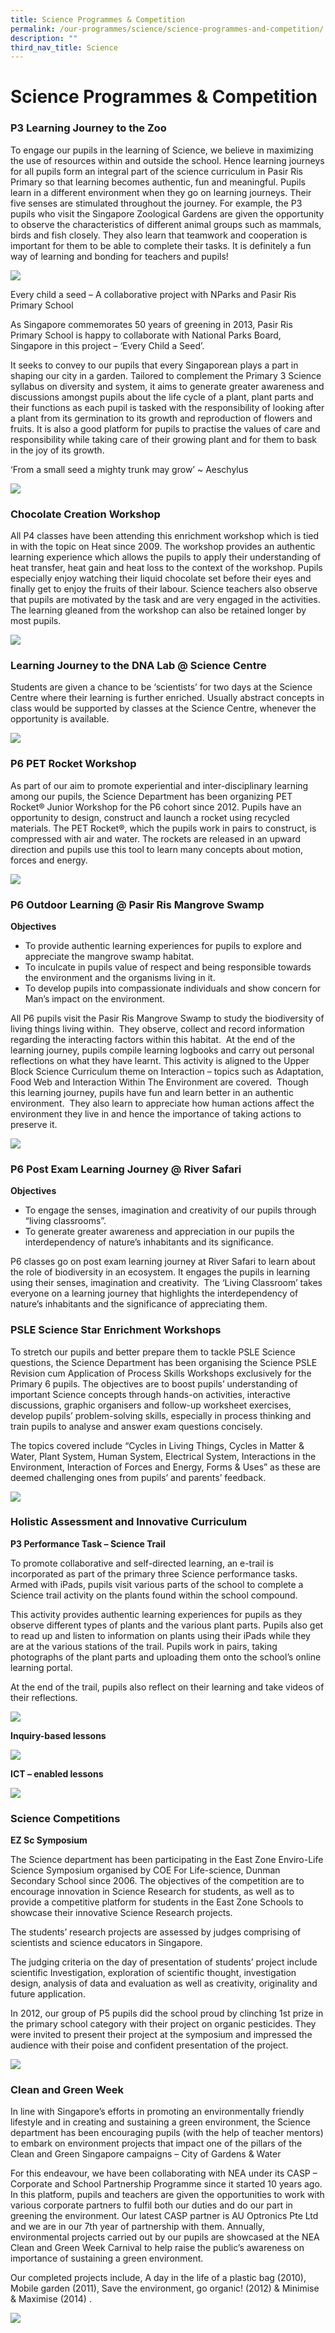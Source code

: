 ```yaml
---
title: Science Programmes & Competition
permalink: /our-programmes/science/science-programmes-and-competition/
description: ""
third_nav_title: Science
---
```

# **Science Programmes & Competition**

### P3 Learning Journey to the Zoo

To engage our pupils in the learning of Science, we believe in maximizing the use of resources within and outside the school. Hence learning journeys for all pupils form an integral part of the science curriculum in Pasir Ris Primary so that learning becomes authentic, fun and meaningful. Pupils learn in a different environment when they go on learning journeys. Their five senses are stimulated throughout the journey. For example, the P3 pupils who visit the Singapore Zoological Gardens are given the opportunity to observe the characteristics of different animal groups such as mammals, birds and fish closely. They also learn that teamwork and cooperation is important for them to be able to complete their tasks. It is definitely a fun way of learning and bonding for teachers and pupils!

![](/images/sci%20prog.jpg)

Every child a seed – A collaborative project with NParks and Pasir Ris Primary School

As Singapore commemorates 50 years of greening in 2013, Pasir Ris Primary School is happy to collaborate with National Parks Board, Singapore in this project – ‘Every Child a Seed’.

It seeks to convey to our pupils that every Singaporean plays a part in shaping our city in a garden. Tailored to complement the Primary 3 Science syllabus on diversity and system, it aims to generate greater awareness and discussions amongst pupils about the life cycle of a plant, plant parts and their functions as each pupil is tasked with the responsibility of looking after a plant from its germination to its growth and reproduction of flowers and fruits. It is also a good platform for pupils to practise the values of care and responsibility while taking care of their growing plant and for them to bask in the joy of its growth.

‘From a small seed a mighty trunk may grow’ ~ Aeschylus

![](/images/sciprog1.jpg)

### Chocolate Creation Workshop

All P4 classes have been attending this enrichment workshop which is tied in with the topic on Heat since 2009. The workshop provides an authentic learning experience which allows the pupils to apply their understanding of heat transfer, heat gain and heat loss to the context of the workshop. Pupils especially enjoy watching their liquid chocolate set before their eyes and finally get to enjoy the fruits of their labour. Science teachers also observe that pupils are motivated by the task and are very engaged in the activities. The learning gleaned from the workshop can also be retained longer by most pupils.

![](/images/sciprog2.jpg)

### Learning Journey to the DNA Lab @ Science Centre

Students are given a chance to be ‘scientists’ for two days at the Science Centre where their learning is further enriched. Usually abstract concepts in class would be supported by classes at the Science Centre, whenever the opportunity is available.

![](/images/sciprog3.jpg)

### P6 PET Rocket Workshop

As part of our aim to promote experiential and inter-disciplinary learning among our pupils, the Science Department has been organizing PET Rocket® Junior Workshop for the P6 cohort since 2012. Pupils have an opportunity to design, construct and launch a rocket using recycled materials. The PET Rocket®, which the pupils work in pairs to construct, is compressed with air and water. The rockets are released in an upward direction and pupils use this tool to learn many concepts about motion, forces and energy.

![](/images/sciprog4.jpg)

### P6 Outdoor Learning @ Pasir Ris Mangrove Swamp

**Objectives**

*   To provide authentic learning experiences for pupils to explore and appreciate the mangrove swamp habitat.
*   To inculcate in pupils value of respect and being responsible towards the environment and the organisms living in it.
*   To develop pupils into compassionate individuals and show concern for Man’s impact on the environment.

All P6 pupils visit the Pasir Ris Mangrove Swamp to study the biodiversity of living things living within.  They observe, collect and record information regarding the interacting factors within this habitat.  At the end of the learning journey, pupils compile learning logbooks and carry out personal reflections on what they have learnt. This activity is aligned to the Upper Block Science Curriculum theme on Interaction – topics such as Adaptation, Food Web and Interaction Within The Environment are covered.  Though this learning journey, pupils have fun and learn better in an authentic environment.  They also learn to appreciate how human actions affect the environment they live in and hence the importance of taking actions to preserve it.

![](/images/sciprog5.jpg)


### P6 Post Exam Learning Journey @ River Safari

**Objectives**

*   To engage the senses, imagination and creativity of our pupils through “living classrooms”.
*   To generate greater awareness and appreciation in our pupils the interdependency of nature’s inhabitants and its significance.

P6 classes go on post exam learning journey at River Safari to learn about the role of biodiversity in an ecosystem. It engages the pupils in learning using their senses, imagination and creativity.  The ‘Living Classroom’ takes everyone on a learning journey that highlights the interdependency of nature’s inhabitants and the significance of appreciating them.

### PSLE Science Star Enrichment Workshops

To stretch our pupils and better prepare them to tackle PSLE Science questions, the Science Department has been organising the Science PSLE Revision cum Application of Process Skills Workshops exclusively for the Primary 6 pupils. The objectives are to boost pupils’ understanding of important Science concepts through hands-on activities, interactive discussions, graphic organisers and follow-up worksheet exercises, develop pupils’ problem-solving skills, especially in process thinking and train pupils to analyse and answer exam questions concisely.

The topics covered include “Cycles in Living Things, Cycles in Matter & Water, Plant System, Human System, Electrical System, Interactions in the Environment, Interaction of Forces and Energy, Forms & Uses” as these are deemed challenging ones from pupils’ and parents’ feedback.

![](/images/sciprog6.jpg)

### Holistic Assessment and Innovative Curriculum

**P3 Performance Task – Science Trail**

To promote collaborative and self-directed learning, an e-trail is incorporated as part of the primary three Science performance tasks. Armed with iPads, pupils visit various parts of the school to complete a Science trail activity on the plants found within the school compound.

This activity provides authentic learning experiences for pupils as they observe different types of plants and the various plant parts. Pupils also get to read up and listen to information on plants using their iPads while they are at the various stations of the trail. Pupils work in pairs, taking photographs of the plant parts and uploading them onto the school’s online learning portal.

At the end of the trail, pupils also reflect on their learning and take videos of their reflections.

![](/images/sciprog7.jpg)

**Inquiry-based lessons**

![](/images/sciprog8.jpg)

**ICT – enabled lessons**

![](/images/sciprog9.jpg)

### Science Competitions

**EZ Sc Symposium**

The Science department has been participating in the East Zone Enviro-Life Science Symposium organised by COE For Life-science, Dunman Secondary School since 2006. The objectives of the competition are to encourage innovation in Science Research for students, as well as to provide a competitive platform for students in the East Zone Schools to showcase their innovative Science Research projects.

The students’ research projects are assessed by judges comprising of scientists and science educators in Singapore.

The judging criteria on the day of presentation of students’ project include scientific Investigation, exploration of scientific thought, investigation design, analysis of data and evaluation as well as creativity, originality and future application.

In 2012, our group of P5 pupils did the school proud by clinching 1st prize in the primary school category with their project on organic pesticides. They were invited to present their project at the symposium and impressed the audience with their poise and confident presentation of the project.

![](/images/sciprog10.jpg)

### Clean and Green Week

In line with Singapore’s efforts in promoting an environmentally friendly lifestyle and in creating and sustaining a green environment, the Science department has been encouraging pupils (with the help of teacher mentors) to embark on environment projects that impact one of the pillars of the Clean and Green Singapore campaigns – City of Gardens & Water

For this endeavour, we have been collaborating with NEA under its CASP – Corporate and School Partnership Programme since it started 10 years ago. In this platform, pupils and teachers are given the opportunities to work with various corporate partners to fulfil both our duties and do our part in greening the environment. Our latest CASP partner is AU Optronics Pte Ltd and we are in our 7th year of partnership with them. Annually, environmental projects carried out by our pupils are showcased at the NEA Clean and Green Week Carnival to help raise the public’s awareness on importance of sustaining a green environment.

Our completed projects include, A day in the life of a plastic bag (2010), Mobile garden (2011), Save the environment, go organic! (2012) & Minimise & Maximise (2014) .

![](/images/sciprog11.jpg)